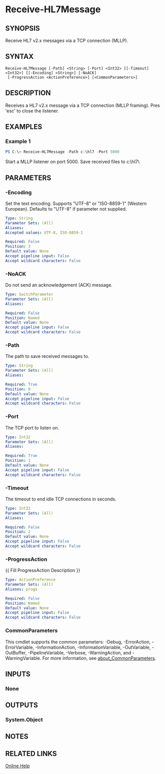 ﻿---
external help file: hl7tools.dll-Help.xml
Module Name: hl7tools
online version:
schema: 2.0.0
---

# Receive-HL7Message

## SYNOPSIS
Receive HL7 v2.x messages via a TCP connection (MLLP).

## SYNTAX

```
Receive-HL7Message [-Path] <String> [-Port] <Int32> [[-Timeout] <Int32>] [[-Encoding] <String>] [-NoACK]
 [-ProgressAction <ActionPreference>] [<CommonParameters>]
```

## DESCRIPTION
Receives a HL7 v2.x message via a TCP connection (MLLP framing). Pres 'esc' to close the listener.

## EXAMPLES

### Example 1
```powershell
PS C:\> Receive-HL7Message -Path c:\hl7 -Port 5000
```

Start a MLLP listener on port 5000. Save received files to c:\hl7\ 

## PARAMETERS

### -Encoding
Set the text encoding.
Supports "UTF-8" or "ISO-8859-1" (Western European).
Defaults to "UTF-8" if parameter not supplied.

```yaml
Type: String
Parameter Sets: (All)
Aliases:
Accepted values: UTF-8, ISO-8859-1

Required: False
Position: 3
Default value: None
Accept pipeline input: False
Accept wildcard characters: False
```

### -NoACK
Do not send an acknowledgement (ACK) message.

```yaml
Type: SwitchParameter
Parameter Sets: (All)
Aliases:

Required: False
Position: Named
Default value: None
Accept pipeline input: False
Accept wildcard characters: False
```

### -Path
The path to save received messages to.

```yaml
Type: String
Parameter Sets: (All)
Aliases:

Required: True
Position: 0
Default value: None
Accept pipeline input: False
Accept wildcard characters: False
```

### -Port
The TCP port to listen on.

```yaml
Type: Int32
Parameter Sets: (All)
Aliases:

Required: True
Position: 1
Default value: None
Accept pipeline input: False
Accept wildcard characters: False
```

### -Timeout
The timeout to end idle TCP connections in seconds.

```yaml
Type: Int32
Parameter Sets: (All)
Aliases:

Required: False
Position: 2
Default value: None
Accept pipeline input: False
Accept wildcard characters: False
```

### -ProgressAction
{{ Fill ProgressAction Description }}

```yaml
Type: ActionPreference
Parameter Sets: (All)
Aliases: proga

Required: False
Position: Named
Default value: None
Accept pipeline input: False
Accept wildcard characters: False
```

### CommonParameters
This cmdlet supports the common parameters: -Debug, -ErrorAction, -ErrorVariable, -InformationAction, -InformationVariable, -OutVariable, -OutBuffer, -PipelineVariable, -Verbose, -WarningAction, and -WarningVariable. For more information, see [about_CommonParameters](http://go.microsoft.com/fwlink/?LinkID=113216).

## INPUTS

### None

## OUTPUTS

### System.Object
## NOTES

## RELATED LINKS

[Online Help](https://github.com/RobHolme/HL7-Powershell-Module#receive-hl7message)